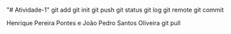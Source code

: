 "# Atividade-1" 
git add
git init
git push
git status
git log
git remote
git commit

Henrique Pereira Pontes e João Pedro Santos Oliveira
git pull
